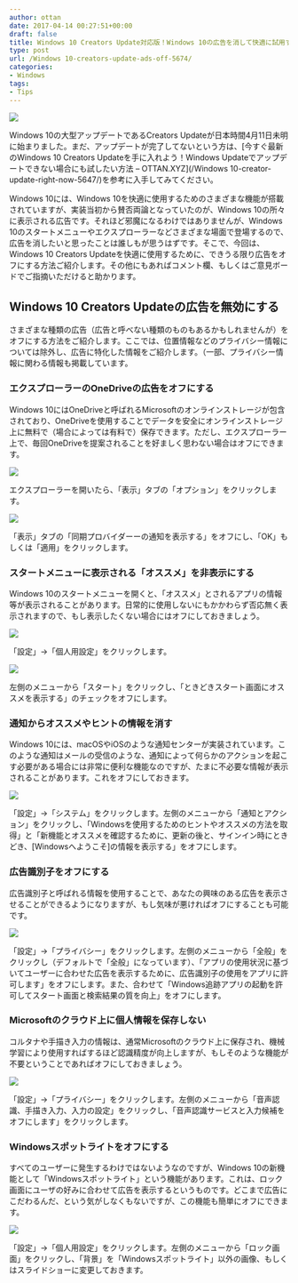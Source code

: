 ```yaml
---
author: ottan
date: 2017-04-14 00:27:51+00:00
draft: false
title: Windows 10 Creators Update対応版！Windows 10の広告を消して快適に試用する方法
type: post
url: /Windows 10-creators-update-ads-off-5674/
categories:
- Windows
tags:
- Tips
---
```


![](/images/2017/04/170414-58f012e8445a2.jpg)






Windows 10の大型アップデートであるCreators Updateが日本時間4月11日未明に始まりました。まだ、アップデートが完了してないという方は、[今すぐ最新のWindows 10 Creators Updateを手に入れよう！Windows Updateでアップデートできない場合にも試したい方法 – OTTAN.XYZ](/Windows 10-creator-update-right-now-5647/)を参考に入手してみてください。





Windows 10には、Windows 10を快適に使用するためのさまざまな機能が搭載されていますが、実装当初から賛否両論となっていたのが、Windows 10の所々に表示される広告です。それほど邪魔になるわけではありませんが、Windows 10のスタートメニューやエクスプローラーなどさまざまな場面で登場するので、広告を消したいと思ったことは誰しもが思うはずです。そこで、今回は、Windows 10 Creators Updateを快適に使用するために、できうる限り広告をオフにする方法ご紹介します。その他にもあればコメント欄、もしくはご意見ボードでご指摘いただけると助かります。





## Windows 10 Creators Updateの広告を無効にする





さまざまな種類の広告（広告と呼べない種類のものもあるかもしれませんが）をオフにする方法をご紹介します。ここでは、位置情報などのプライバシー情報については除外し、広告に特化した情報をご紹介します。（一部、プライバシー情報に関わる情報も掲載しています。





### エクスプローラーのOneDriveの広告をオフにする





Windows 10にはOneDriveと呼ばれるMicrosoftのオンラインストレージが包含されており、OneDriveを使用することでデータを安全にオンラインストレージ上に無料で（場合によっては有料で）保存できます。ただし、エクスプローラー上で、毎回OneDriveを提案されることを好ましく思わない場合はオフにできます。





![](/images/2017/04/170414-58f012f0e6bb8.png)






エクスプローラーを開いたら、「表示」タブの「オプション」をクリックします。





![](/images/2017/04/170414-58f012f665d79.png)






「表示」タブの「同期プロバイダーーの通知を表示する」をオフにし、「OK」もしくは「適用」をクリックします。





### スタートメニューに表示される「オススメ」を非表示にする





Windows 10のスタートメニューを開くと、「オススメ」とされるアプリの情報等が表示されることがあります。日常的に使用しないにもかかわらず否応無く表示されますので、もし表示したくない場合にはオフにしておきましょう。





![](/images/2017/04/170414-58f012faee54f.png)






「設定」→「個人用設定」をクリックします。





![](/images/2017/04/170414-58f0152e44ef7.png)






左側のメニューから「スタート」をクリックし、「ときどきスタート画面にオススメを表示する」のチェックをオフにします。





### 通知からオススメやヒントの情報を消す





Windows 10には、macOSやiOSのような通知センターが実装されています。このような通知はメールの受信のような、通知によって何らかのアクションを起こす必要がある場合には非常に便利な機能なのですが、たまに不必要な情報が表示されることがあります。これをオフにしておきます。





![](/images/2017/04/170414-58f0131b5ea26.png)






「設定」→「システム」をクリックします。左側のメニューから「通知とアクション」をクリックし、「Windowsを使用するためのヒントやオススメの方法を取得」と「新機能とオススメを確認するために、更新の後と、サインイン時にときどき、[Windowsへようこそ]の情報を表示する」をオフにします。





### 広告識別子をオフにする





広告識別子と呼ばれる情報を使用することで、あなたの興味のある広告を表示させることができるようになりますが、もし気味が悪ければオフにすることも可能です。





![](/images/2017/04/170414-58f0132144491.png)






「設定」→「プライバシー」をクリックします。左側のメニューから「全般」をクリックし（デフォルトで「全般」になっています）、「アプリの使用状況に基づいてユーザーに合わせた広告を表示するために、広告識別子の使用をアプリに許可します」をオフにします。また、合わせて「Windows追跡アプリの起動を許可してスタート画面と検索結果の質を向上」をオフにします。





### Microsoftのクラウド上に個人情報を保存しない





コルタナや手描き入力の情報は、通常Microsoftのクラウド上に保存され、機械学習により使用すればするほど認識精度が向上しますが、もしそのような機能が不要ということであればオフにしておきましょう。





![](/images/2017/04/170414-58f01329300bb.png)






「設定」→「プライバシー」をクリックします。左側のメニューから「音声認識、手描き入力、入力の設定」をクリックし、「音声認識サービスと入力候補をオフにします」をクリックします。





### Windowsスポットライトをオフにする





すべてのユーザーに発生するわけではないようなのですが、Windows 10の新機能として「Windowsスポットライト」という機能があります。これは、ロック画面にユーザの好みに合わせて広告を表示するというものです。どこまで広告にこだわるんだ、という気がしなくもないですが、この機能も簡単にオフにできます。





![](/images/2017/04/170415-58f1c495250c0.png)






「設定」→「個人用設定」をクリックします。左側のメニューから「ロック画面」をクリックし、「背景」を「Windowsスポットライト」以外の画像、もしくはスライドショーに変更しておきます。
